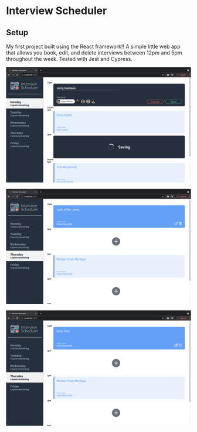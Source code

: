 # Interview Scheduler

## Setup

My first project built using the React framework!!  A simple little web app that allows you book, edit, and delete interviews between 12pm and 5pm throughout the week.  Tested with Jest and Cypress.

!["Creating new appointments"](https://github.com/sylastheodor/scheduler/blob/master/docs/Screen%20Shot%202021-08-13%20at%202.56.54%20PM.png?raw=true)

!["Highlighting an appointment to show the edit and delete options"](https://github.com/sylastheodor/scheduler/blob/master/docs/Screen%20Shot%202021-08-13%20at%202.57.26%20PM.png?raw=true)

!["A successfully edited appointment"](https://github.com/sylastheodor/scheduler/blob/master/docs/Screen%20Shot%202021-08-13%20at%202.58.15%20PM.png)

```
